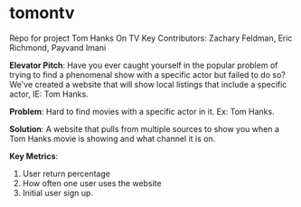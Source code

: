 # tomontv
Repo for project Tom Hanks On TV
Key Contributors: Zachary Feldman, Eric Richmond, Payvand Imani

**Elevator Pitch**:
  Have you ever caught yourself in the popular problem of trying to find a phenomenal show with a specific actor but failed to do so? We've created a website that will show local listings that include a specific actor, IE: Tom Hanks.

**Problem**: 
  Hard to find movies with a specific actor in it. Ex: Tom Hanks.
  
**Solution**:
   A website that pulls from multiple sources to show you when a Tom Hanks movie is showing and what channel it is on. 
   
**Key Metrics**: 
1. User return percentage
2. How often one user uses the website
3. Initial user sign up. 
